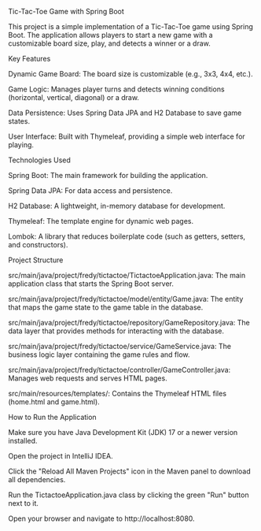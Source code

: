 Tic-Tac-Toe Game with Spring Boot 

This project is a simple implementation of a Tic-Tac-Toe game using Spring Boot. The application allows players to start a new game with a customizable board size, play, and detects a winner or a draw.

Key Features

Dynamic Game Board: The board size is customizable (e.g., 3x3, 4x4, etc.).

Game Logic: Manages player turns and detects winning conditions (horizontal, vertical, diagonal) or a draw.

Data Persistence: Uses Spring Data JPA and H2 Database to save game states.

User Interface: Built with Thymeleaf, providing a simple web interface for playing.

Technologies Used

Spring Boot: The main framework for building the application.

Spring Data JPA: For data access and persistence.

H2 Database: A lightweight, in-memory database for development.

Thymeleaf: The template engine for dynamic web pages.

Lombok: A library that reduces boilerplate code (such as getters, setters, and constructors).

Project Structure

src/main/java/project/fredy/tictactoe/TictactoeApplication.java: The main application class that starts the Spring Boot server.

src/main/java/project/fredy/tictactoe/model/entity/Game.java: The entity that maps the game state to the game table in the database.

src/main/java/project/fredy/tictactoe/repository/GameRepository.java: The data layer that provides methods for interacting with the database.

src/main/java/project/fredy/tictactoe/service/GameService.java: The business logic layer containing the game rules and flow.

src/main/java/project/fredy/tictactoe/controller/GameController.java: Manages web requests and serves HTML pages.

src/main/resources/templates/: Contains the Thymeleaf HTML files (home.html and game.html).

How to Run the Application

Make sure you have Java Development Kit (JDK) 17 or a newer version installed.

Open the project in IntelliJ IDEA.

Click the "Reload All Maven Projects" icon in the Maven panel to download all dependencies.

Run the TictactoeApplication.java class by clicking the green "Run" button next to it.

Open your browser and navigate to http://localhost:8080.